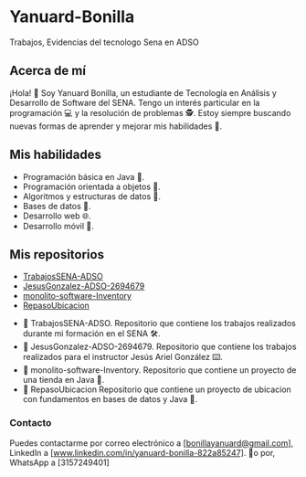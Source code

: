 # Yanuard-Bonilla
Trabajos, Evidencias del tecnologo Sena en ADSO

## Acerca de mí

¡Hola! 👋 Soy Yanuard Bonilla, un estudiante de Tecnología en Análisis y Desarrollo de Software del SENA. Tengo un interés particular en la programación 💻 y la resolución de problemas 🕵️. Estoy siempre buscando nuevas formas de aprender y mejorar mis habilidades 📝.

## Mis habilidades

- Programación básica en Java 🚀.
- Programación orientada a objetos 🏢.
- Algoritmos y estructuras de datos 🧮.
- Bases de datos 💾.
- Desarrollo web 🌐.
- Desarrollo móvil 📱.

## Mis repositorios
* [TrabajosSENA-ADSO](https://github.com/Y-S-500/TrabajosSena-ADSO)
* [JesusGonzalez-ADSO-2694679](https://github.com/Y-S-500/JesusGonzalez-ADSO-2694679)
* [monolito-software-Inventory](https://github.com/Y-S-500/monolito-software-Inventory)
* [RepasoUbicacion](https://github.com/Y-S-500/RepasoUbicacion)
- 📁 TrabajosSENA-ADSO.
Repositorio que contiene los trabajos realizados durante mi formación en el SENA 🛠️.
- 📁 JesusGonzalez-ADSO-2694679.
Repositorio que contiene los trabajos realizados para el instructor Jesús Ariel González ⌨️. 
- 📁 monolito-software-Inventory.
Repositorio que contiene un proyecto de una tienda en Java 💾.
- 📁 RepasoUbicacion
  Repositorio que contiene un proyecto de ubicacion con fundamentos en bases de datos y Java 💾.

### Contacto
Puedes contactarme por correo electrónico a [bonillayanuard@gmail.com],
LinkedIn a [www.linkedin.com/in/yanuard-bonilla-822a85247]. 📩o por,
WhatsApp a [3157249401]
